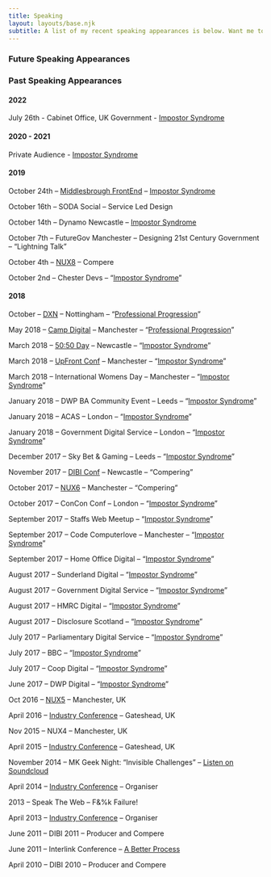 ```yaml
---
title: Speaking
layout: layouts/base.njk
subtitle: A list of my recent speaking appearances is below. Want me to speak at your event?
---
```


### Future Speaking Appearances

### Past Speaking Appearances

#### 2022

July 26th - Cabinet Office, UK Government - [Impostor Syndrome](/imposter-syndrome/)

#### 2020 - 2021

Private Audience - [Impostor Syndrome](/imposter-syndrome/)

#### 2019

October 24th – [Middlesbrough FrontEnd](https://middlesbroughfe.co.uk/) – [Impostor Syndrome](/imposter-syndrome/)

October 16th – SODA Social – Service Led Design

October 14th – Dynamo Newcastle – [Impostor Syndrome](/imposter-syndrome/)

October 7th – FutureGov Manchester – Designing 21st Century Government – “Lightning Talk”

October 4th – [NUX8](https://2019.nuxconf.uk/) – Compere

October 2nd – Chester Devs – “[Impostor Syndrome](/imposter-syndrome/)”

#### 2018

October – [DXN](https://www.dxnevent.com/) – Nottingham – “[Professional Progression](/professional-progression/)”

May 2018 – [Camp Digital](https://www.wearesigma.com/campdigital/2018/) – Manchester – “[Professional Progression](/professional-progression/)”

March 2018 – [50:50 Day](https://upfrontconf.com/) – Newcastle – “[Impostor Syndrome](/imposter-syndrome/)”

March 2018 – [UpFront Conf](https://upfrontconf.com/) – Manchester – “[Impostor Syndrome](/imposter-syndrome/)”

March 2018 – International Womens Day – Manchester – “[Impostor Syndrome](/imposter-syndrome/)”

January 2018 – DWP BA Community Event – Leeds – “[Impostor Syndrome](/imposter-syndrome/)”

January 2018 – ACAS – London – “[Impostor Syndrome](/imposter-syndrome/)”

January 2018 – Government Digital Service – London – “[Impostor Syndrome](/imposter-syndrome/)”

December 2017 – Sky Bet &amp; Gaming – Leeds – “[Impostor Syndrome](/imposter-syndrome/)”

November 2017 – [DIBI Conf](https://www.dibiconference.com/) – Newcastle – “Compering”

October 2017 – [NUX6](https://2017.nuxconf.uk/) – Manchester – “Compering”

October 2017 – ConCon Conf – London – “[Impostor Syndrome](/imposter-syndrome/)”

September 2017 – Staffs Web Meetup – “[Impostor Syndrome](/imposter-syndrome/)”

September 2017 – Code Computerlove – Manchester – “[Impostor Syndrome](/imposter-syndrome/)”

September 2017 – Home Office Digital – “[Impostor Syndrome](/imposter-syndrome/)”

August 2017 – Sunderland Digital – “[Impostor Syndrome](/imposter-syndrome/)”

August 2017 – Government Digital Service – “[Impostor Syndrome](/imposter-syndrome/)”

August 2017 – HMRC Digital – “[Impostor Syndrome](/imposter-syndrome/)”

August 2017 – Disclosure Scotland – “[Impostor Syndrome](/imposter-syndrome/)”

July 2017 – Parliamentary Digital Service – “[Impostor Syndrome](/imposter-syndrome/)”

July 2017 – BBC – “[Impostor Syndrome](/imposter-syndrome/)”

July 2017 – Coop Digital – “[Impostor Syndrome](/imposter-syndrome/)”

June 2017 – DWP Digital – “[Impostor Syndrome](/imposter-syndrome/)”

Oct 2016 – [NUX5](https://2016.nuxconf.uk/) – Manchester, UK

April 2016 – [Industry Conference](https://2016.industryconf.com "Industry Conference") – Gateshead, UK

Nov 2015 – NUX4 – Manchester, UK

April 2015 – [Industry Conference](https://www.industryconf.com "Industry Conference") – Gateshead, UK

November 2014 – MK Geek Night: “Invisible Challenges” – [Listen on Soundcloud](https://soundcloud.com/mkgn/mental-help-gavin-elliott "Invisible Challenges by Gavin Elliott")

April 2014 – [Industry Conference](https://vimeo.com/industryconf) – Organiser

2013 – Speak The Web – F&amp;%k Failure!

April 2013 – [Industry Conference](https://vimeo.com/industryconf) – Organiser

June 2011 – DIBI 2011 – Producer and Compere

June 2011 – Interlink Conference – [A Better Process](https://www.gavinelliott.co.uk/2011/07/a-better-process-the-talk/ "A Better Design Process")

April 2010 – DIBI 2010 – Producer and Compere
